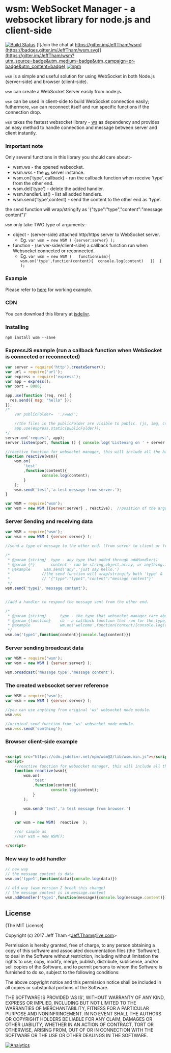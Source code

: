 # wsm: WebSocket Manager - a websocket library for node.js and client-side

[![Build Status](https://travis-ci.org/jefftham/wsm.svg?branch=develop)](https://travis-ci.org/jefftham/wsm)
[![Join the chat at https://gitter.im/JeffTham/wsm](https://badges.gitter.im/JeffTham/wsm.svg)](https://gitter.im/JeffTham/wsm?utm_source=badge&utm_medium=badge&utm_campaign=pr-badge&utm_content=badge)
[![npm](https://img.shields.io/npm/l/express.svg)](https://github.com/jefftham/wsm)

`wsm` is a simple and useful solution for using WebSocket in both Node.js (server-side) and browser (client-side).

`wsm` can create a WebSocket Server easily from node.js.

`wsm` can be used in client-side to build WebSocket connection easily; futhermore, `wsm` can reconnect itself and run specific functions if the connection drop.

`wsm` takes the fastest websocket library - [ws](http://websockets.github.com/ws) as dependency and provides an easy method to handle connection and message between server and client instantly.

### Important note
Only several functions in this library you should care about:-
* wsm.ws - the opened websocket.
* wsm.wss - the [`ws`](http://websockets.github.com/ws) server instance.
* wsm.on('type', callback) - run the callback function when receive 'type' from the other end.
* wsm.del('type') - delete the added handler.
* wsm.handlerList() - list all added handlers.
* wsm.send('type',content) - send the content to the other end as 'type'.

the send function will wrap/stringify as '{"type":"type","content":"message content"}'

`wsm` only take TWO type of arguments:-
* object - (server-side) attached http/https server to WebSocket server.
    * Eg. `var wsm = new WSM ( {server:server} );`
* function - (server-side/client-side) a callback function run when Websocket connected or reconnected.
    * Eg. `var wsm = new WSM (   function(wsm){  wsm.on('type',function(content){  console.log(content)   })  }   );`

### Example
Please refer to [here](https://github.com/jefftham/wsm/tree/develop/example#readme) for working example.

### CDN
You can download this library at [jsdelivr](http://www.jsdelivr.com/projects/wsm).


### Installing

```
npm install wsm --save
```

### ExpressJS example (run a callback function when WebSocket is connected or reconnected)

```js
var server = require('http').createServer();
var url = require('url');
var express = require('express');
var app = express();
var port = 8080;

app.use(function (req, res) {
  res.send({ msg: "hello" });
});
/*
    var publicFolder=  './www/';

    //the files in the publicFolder are visible to public. (js, img, css files should be placed inside of publicFolder)
    app.use(express.static(publicFolder));
*/
server.on('request', app);
server.listen(port, function () { console.log('Listening on ' + server.address().port) });

//reactive function for websocket manager, this will include all the handlers
function reactive(wsm){
    wsm.on(
        'test'
        ,function(content){
                console.log(content);
        }
    );
    wsm.send('test','a test message from server.');
}

var WSM = require('wsm');
var wsm = new WSM ({server:server} , reactive);  //position of the arguments does not matter.

```

### Server Sending and receiving data

```js
var WSM = require('wsm');
var wsm = new WSM ( {server:server} );

//send a type of message to the other end. (from server to client or from client to server)

/*
 * @param {string}  type - any type that added through addHandler()
 * @param {*}       content - can be string,object,array, or anything.it will show as message.content on the other end.
 * @example      wsm.send('any','just say hello.')
 *              //the send function will wrap/stringify both 'type' & 'content'
 *              // '{"type":"type1","content":"message content"}'
 */
wsm.send('type1','message content');


//add a handler to respond the message sent from the other end.

/*
 * @param {string}      type - the type that websocket manager care about.
 * @param {function}    cb - a callback function that run for the type, the parse message is the only parameter.
 * @example             wm.on('welcome',function(content){console.log(content)})
 */
wsm.on('type1',function(content){console.log(content)})
```


### Server sending broadcast data

```js
var WSM = require('wsm');
var wsm = new WSM ( {server:server} );

wsm.broadcast('message type','message content');
```

### The created websocket server reference

```js
var WSM = require('wsm');
var wsm = new WSM ( {server:server} );

//you can use anything from original 'ws' websocket node module.
wsm.wss

//original send function from 'ws' websocket node module.
wsm.wss.send('somthing');

```

### Browser client-side example

```html

<script src="https://cdn.jsdelivr.net/npm/wsm@2/lib/wsm.min.js"></script>
<script>
    //reactive function for websocket manager, this will include all the handlers
    function reactive(wsm){
        wsm.on(
            'test'
            ,function(content){
                    console.log(content);
            }
        );

        wsm.send('test','a test message from browser.')
    }

    var wsm = new WSM(  reactive  );

    //or simple as
    //var wsm = new WSM();

</script>


```

### New way to add handler
```js
// new way
// the message content is data
wsm.on('type1',function(data){console.log(data)})
```

```js
// old way (wsm version 2 break this change)
// the message content is in message.content
wsm.addHandler('type1',function(message){console.log(message.content)})
```

## License

(The MIT License)

Copyright (c) 2017 Jeff Tham &lt;Jeff.Tham@live.com&gt;

Permission is hereby granted, free of charge, to any person obtaining
a copy of this software and associated documentation files (the
'Software'), to deal in the Software without restriction, including
without limitation the rights to use, copy, modify, merge, publish,
distribute, sublicense, and/or sell copies of the Software, and to
permit persons to whom the Software is furnished to do so, subject to
the following conditions:

The above copyright notice and this permission notice shall be
included in all copies or substantial portions of the Software.

THE SOFTWARE IS PROVIDED 'AS IS', WITHOUT WARRANTY OF ANY KIND,
EXPRESS OR IMPLIED, INCLUDING BUT NOT LIMITED TO THE WARRANTIES OF
MERCHANTABILITY, FITNESS FOR A PARTICULAR PURPOSE AND NONINFRINGEMENT.
IN NO EVENT SHALL THE AUTHORS OR COPYRIGHT HOLDERS BE LIABLE FOR ANY
CLAIM, DAMAGES OR OTHER LIABILITY, WHETHER IN AN ACTION OF CONTRACT,
TORT OR OTHERWISE, ARISING FROM, OUT OF OR IN CONNECTION WITH THE
SOFTWARE OR THE USE OR OTHER DEALINGS IN THE SOFTWARE.


[![Analytics](https://ga-beacon.appspot.com/UA-87486542-1/readme)](https://github.com/igrigorik/ga-beacon)
